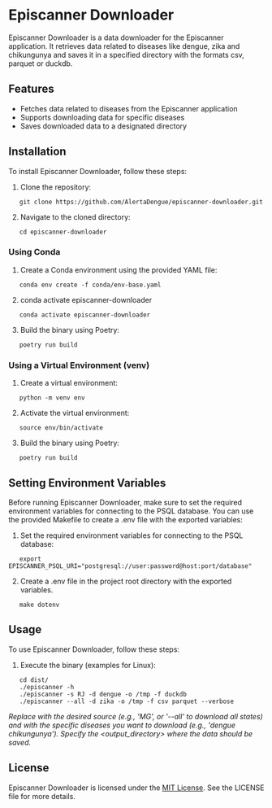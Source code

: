 # Episcanner Downloader

Episcanner Downloader is a data downloader for the Episcanner application. It retrieves data related to diseases like dengue, zika and chikungunya and saves it in a specified directory with the formats csv, parquet or duckdb.

## Features

- Fetches data related to diseases from the Episcanner application
- Supports downloading data for specific diseases
- Saves downloaded data to a designated directory

## Installation

To install Episcanner Downloader, follow these steps:

1. Clone the repository:
```shell
   git clone https://github.com/AlertaDengue/episcanner-downloader.git
``` 
2. Navigate to the cloned directory:
```shell
   cd episcanner-downloader
``` 
### Using Conda

1. Create a Conda environment using the provided YAML file:

```shell
   conda env create -f conda/env-base.yaml
``` 
2. conda activate episcanner-downloader
```shell
   conda activate episcanner-downloader
``` 
3. Build the binary using Poetry:
```shell
   poetry run build
``` 
### Using a Virtual Environment (venv)
1. Create a virtual environment:
```shell
   python -m venv env
```
2. Activate the virtual environment:
```shell
   source env/bin/activate
```
3. Build the binary using Poetry:
```shell
   poetry run build
``` 
## Setting Environment Variables
Before running Episcanner Downloader, make sure to set the required environment variables for connecting to the PSQL database. You can use the provided Makefile to create a .env file with the exported variables:
1. Set the required environment variables for connecting to the PSQL database:
```shell
   export EPISCANNER_PSQL_URI="postgresql://user:password@host:port/database"
```

2. Create a .env file in the project root directory with the exported variables.
```shell
   make dotenv
```
## Usage
To use Episcanner Downloader, follow these steps:

1. Execute the binary (examples for Linux):
```shell
   cd dist/
   ./episcanner -h
   ./episcanner -s RJ -d dengue -o /tmp -f duckdb
   ./episcanner --all -d zika -o /tmp -f csv parquet --verbose
``` 
*Replace <source> with the desired source (e.g., 'MG', or '--all' to download all states) and <diseases> with the specific diseases you want to download (e.g., 'dengue chikungunya'). Specify the <output_directory> where the data should be saved.*

## License
Episcanner Downloader is licensed under the [MIT License](https://github.com/AlertaDengue/episcanner-downloader/blob/main/LICENSE). See the LICENSE file for more details.

